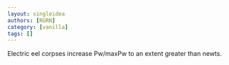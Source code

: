 ```yaml
---
layout: singleidea
authors: [RGRN]
category: [vanilla]
tags: []
---
```

Electric eel corpses increase Pw/maxPw to an extent greater than newts.
